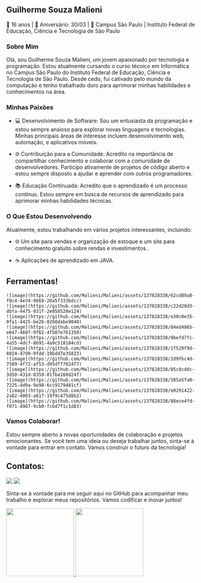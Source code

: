 ## Guilherme Souza Malieni

🎂 16 anos | 📅 Aniversário: 30/03 | 🏫 Campus São Paulo | Instituto Federal de Educação, Ciência e Tecnologia de São Paulo

### Sobre Mim

Olá, sou Guilherme Souza Malieni, um jovem apaixonado por tecnologia e programação. Estou atualmente cursando o curso técnico em Informática no Campus São Paulo do Instituto Federal de Educação, Ciência e Tecnologia de São Paulo. Desde cedo, fui cativado pelo mundo da computação e tenho trabalhado duro para aprimorar minhas habilidades e conhecimentos na área.

### Minhas Paixões

- 💻 Desenvolvimento de Software: Sou um entusiasta da programação e estou sempre ansioso para explorar novas linguagens e tecnologias. Minhas principais áreas de interesse incluem desenvolvimento web, automação, e aplicativos móveis.

- 🌐 Contribuição para a Comunidade: Acredito na importância de compartilhar conhecimento e colaborar com a comunidade de desenvolvedores. Participo ativamente de projetos de código aberto e estou sempre disposto a ajudar e aprender com outros programadores.

- 📚 Educação Continuada: Acredito que o aprendizado é um processo contínuo. Estou sempre em busca de recursos de aprendizado para aprimorar minhas habilidades técnicas.

### O Que Estou Desenvolvendo

Atualmente, estou trabalhando em vários projetos interessantes, incluindo:

- 🌐 Um site para vendas e organização de estoque e um site para conhecimento gratuito sobre rendas e investimentos .

- ☕ Aplicações de aprendizado em JAVA.



## Ferramentas!
    ![image](https://github.com/Malieni/Malieni/assets/137828338/62cd89a8-f0c4-4e34-9669-20a5f333bdcc) 
    ![image](https://github.com/Malieni/Malieni/assets/137828338/c22d20d3-dbfa-4475-931f-2e058520e124)
    ![image](https://github.com/Malieni/Malieni/assets/137828338/e30c0e35-0fa1-4425-be26-0268dabe9040)
    ![image](https://github.com/Malieni/Malieni/assets/137828338/84ed4865-e647-468f-9f62-4fb07e761350)
    ![image](https://github.com/Malieni/Malieni/assets/137828338/0befd7fc-4a55-4dc7-8691-4a9c518184cd)
    ![image](https://github.com/Malieni/Malieni/assets/137828338/1f520f9d-8824-4790-9fdd-19bdd7e35823)
    ![image](https://github.com/Malieni/Malieni/assets/137828338/2d9fbc4d-7589-4f72-af53-d95dff7024f7)
    ![image](https://github.com/Malieni/Malieni/assets/137828338/85c8cddc-3d50-431d-8359-01fba160d24f)
    ![image](https://github.com/Malieni/Malieni/assets/137828338/585a5fa0-7225-4d9a-9e98-6cc9179481cf)
    ![image](https://github.com/Malieni/Malieni/assets/137828338/e0291422-2a82-4003-a617-19f9c475d8b2)
    ![image](https://github.com/Malieni/Malieni/assets/137828338/88ece4fd-f071-4907-9cb0-fcbd7f1c1d83)
### Vamos Colaborar!

Estou sempre aberto a novas oportunidades de colaboração e projetos emocionantes. Se você tem uma ideia ou deseja trabalhar juntos, sinta-se à vontade para entrar em contato. Vamos construir o futuro da tecnologia!


## Contatos:

<div>
<a href="https://instagram.com/gui.souza_s2" target="_blank"><img loading="lazy" src="https://img.shields.io/badge/-Instagram-%23E4405F?style=for-the-badge&logo=instagram&logoColor=white" target="_blank"></a>
<a href = "mailto:contato@Guilherme Souza Malieni"><img loading="lazy" src="https://img.shields.io/badge/Gmail-D14836?style=for-the-badge&logo=gmail&logoColor=white" target="_blank"></a> 
</div>


Sinta-se à vontade para me seguir aqui no GitHub para acompanhar meu trabalho e explorar meus repositórios. Vamos codificar e inovar juntos!


<div>
<a href="https://github.com/Malieni">
<img loading="lazy" height="180em" src="https://github-readme-stats.vercel.app/api/top-langs/?username=Malieni&layout=compact&langs_count=7&theme=dracula"/>
<img loading="lazy" height="180em" src="https://github-readme-stats.vercel.app/api?username=Malieni&show_icons=true&theme=dracula&include_all_commits=true&count_private=true"/>
</div>
